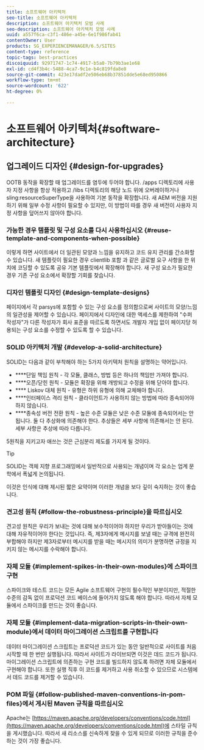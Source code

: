 ```yaml
---
title: 소프트웨어 아키텍처
seo-title: 소프트웨어 아키텍처
description: 소프트웨어 아키텍처 모범 사례
seo-description: 소프트웨어 아키텍처 모범 사례
uuid: a557f6ca-c3f1-486e-a45e-6e1f986fab41
contentOwner: User
products: SG_EXPERIENCEMANAGER/6.5/SITES
content-type: reference
topic-tags: best-practices
discoiquuid: 92971747-1c74-4917-b5a0-7b79b3ae1e68
exl-id: cd4f3b4c-5488-4ca7-9c1e-b4c819fda8e8
source-git-commit: 423e17dadf2e506eb68b37851dde5e68ed950866
workflow-type: tm+mt
source-wordcount: '622'
ht-degree: 0%

---
```


# 소프트웨어 아키텍처{#software-architecture}

## 업그레이드 디자인 {#design-for-upgrades}

OOTB 동작을 확장할 때 업그레이드를 염두에 두어야 합니다. /apps 디렉토리에 사용자 지정 사항을 항상 적용하고 /libs 디렉토리의 해당 노드 위에 오버레이하거나 sling:resourceSuperType을 사용하여 기본 동작을 확장합니다. 새 AEM 버전을 지원하기 위해 일부 수정 사항이 필요할 수 있지만, 이 방법이 따를 경우 새 버전이 사용자 지정 사항을 덮어쓰지 않아야 합니다.

### 가능한 경우 템플릿 및 구성 요소를 다시 사용하십시오 {#reuse-template-and-components-when-possible}

이렇게 하면 사이트에서 더 일관된 모양과 느낌을 유지하고 코드 유지 관리를 간소화할 수 있습니다. 새 템플릿이 필요한 경우 clientlib 포함 과 같은 글로벌 요구 사항을 한 위치에 코딩할 수 있도록 공유 기본 템플릿에서 확장해야 합니다. 새 구성 요소가 필요한 경우 기존 구성 요소에서 확장할 기회를 찾습니다.

### 디자인 템플릿 디자인 {#design-template-designs}

페이지에서 각 parsys에 포함할 수 있는 구성 요소를 정의함으로써 사이트의 모양/느낌의 일관성을 제어할 수 있습니다. 페이지에서 디자인에 대한 액세스를 제한하여 &quot;수퍼 작성자&quot;가 다른 작성자가 회사 표준을 따르도록 하면서도 개발자 개입 없이 페이지당 허용되는 구성 요소를 수정할 수 있도록 할 수 있습니다.

### SOLID 아키텍처 개발 {#develop-a-solid-architecture}

SOLID는 다음과 같이 부착해야 하는 5가지 아키텍처 원칙을 설명하는 약어입니다.

* ****&#x200B;단일 책임 원칙 - 각 모듈, 클래스, 방법 등은 하나의 책임만 가져야 합니다.
* ****&#x200B;오픈/닫힌 원칙 - 모듈은 확장을 위해 개방되고 수정을 위해 닫아야 합니다.
* **** Liskov 대체 원칙 - 유형은 하위 유형에 의해 교체해야 합니다.
* ****&#x200B;인터페이스 격리 원칙 - 클라이언트가 사용하지 않는 방법에 따라 종속되어야 하지 않습니다.
* ****&#x200B;종속성 버전 전환 원칙 - 높은 수준 모듈은 낮은 수준 모듈에 종속되어서는 안 됩니다. 둘 다 추상화에 의존해야 한다. 추상들은 세부 사항에 의존해서는 안 된다. 세부 사항은 추상에 따라 다릅니다.

5원칙을 지키고자 애쓰는 것은 근심분리 제도를 가지게 될 것이다.

>[!TIP]
>
>SOLID는 객체 지향 프로그래밍에서 일반적으로 사용되는 개념이며 각 요소는 업계 문학에서 폭넓게 논의됩니다.
>
>이것은 인식에 대해 제시된 짧은 요약이며 이러한 개념을 보다 깊이 숙지하는 것이 좋습니다.

### 견고성 원칙 {#follow-the-robustness-principle}을 따르십시오

견고성 원칙은 우리가 보내는 것에 대해 보수적이어야 하지만 우리가 받아들이는 것에 대해 자유적이어야 한다는 것입니다. 즉, 제3자에게 메시지를 보낼 때는 규격에 완전히 부합해야 하지만 제3자로부터 메시지를 받을 때는 메시지의 의미가 분명하면 규정을 지키지 않는 메시지를 수락해야 합니다.

### 자체 모듈 {#implement-spikes-in-their-own-modules}에 스파이크 구현

스파이크와 테스트 코드는 모든 Agile 소프트웨어 구현의 필수적인 부분이지만, 적절한 수준의 감독 없이 프로덕션 코드 베이스에 들어가지 않도록 해야 합니다. 따라서 자체 모듈에서 스파이크를 만드는 것이 좋습니다.

### 자체 모듈 {#implement-data-migration-scripts-in-their-own-module}에서 데이터 마이그레이션 스크립트를 구현합니다

데이터 마이그레이션 스크립트는 프로덕션 코드가 있는 동안 일반적으로 사이트를 처음 시작할 때 한 번만 실행됩니다. 따라서 사이트가 라이브되면 이것은 데드 코드가 됩니다. 마이그레이션 스크립트에 의존하는 구현 코드를 빌드하지 않도록 하려면 자체 모듈에서 구현해야 합니다. 또한 실행 직후 이 코드를 제거하고 사용 취소할 수 있으므로 시스템에서 데드 코드를 제거할 수 있습니다.

### POM 파일 {#follow-published-maven-conventions-in-pom-files}에서 게시된 Maven 규칙을 따르십시오

Apache는 [https://maven.apache.org/developers/conventions/code.html](https://maven.apache.org/developers/conventions/code.html)에 스타일 규칙을 게시했습니다. 따라서 새 리소스를 신속하게 찾을 수 있게 되므로 이러한 규칙을 준수하는 것이 가장 좋습니다.
